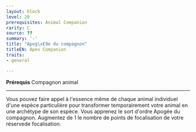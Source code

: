 ```yaml
---
layout: block
level: 20
prerequisites: Animal Companion
rarity: C
source: ??
summary: '-'
title: "Apog\xE9e du compagnon"
titleEN: Apex Companion
traits:
- general

---
```


<p><strong>Prérequis</strong> Compagnon animal</p>
<hr />
<p>Vous pouvez faire appel à l'essence même de chaque animal individuel d'une espèce particulière pour transformer temporairement votre animal en une archétype de son espèce. Vous apprenez le sort d'ordre Apogée du compagnon. Augmentez de 1 le nombre de points de focalisation de votre réservede focalisation.</p>